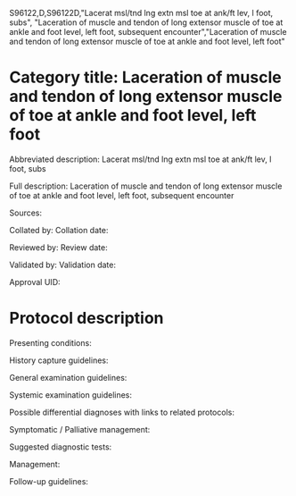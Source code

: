 S96122,D,S96122D,"Lacerat msl/tnd lng extn msl toe at ank/ft lev, l foot, subs", "Laceration of muscle and tendon of long extensor muscle of toe at ankle and foot level, left foot, subsequent encounter","Laceration of muscle and tendon of long extensor muscle of toe at ankle and foot level, left foot"
# Category title: Laceration of muscle and tendon of long extensor muscle of toe at ankle and foot level, left foot

Abbreviated description: Lacerat msl/tnd lng extn msl toe at ank/ft lev, l foot, subs

Full description: Laceration of muscle and tendon of long extensor muscle of toe at ankle and foot level, left foot, subsequent encounter

Sources:

Collated by:
Collation date:

Reviewed by:
Review date:

Validated by:
Validation date:

Approval UID:

# Protocol description

Presenting conditions:

History capture guidelines:

General examination guidelines:

Systemic examination guidelines:

Possible differential diagnoses with links to related protocols:

Symptomatic / Palliative management:

Suggested diagnostic tests:

Management:

Follow-up guidelines:
